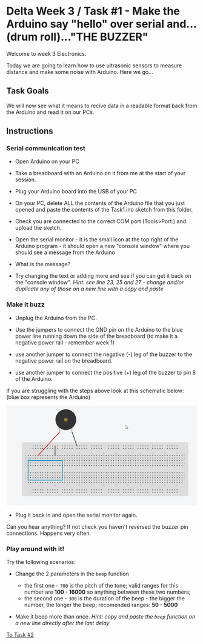 # Delta Week 3 / Task #1 - Make the Arduino say "hello" over serial and...(drum roll)..."THE BUZZER"

Welcome to week 3 Electronics.

Today we are going to learn how to use ultrasonic sensors to measure distance and make some noise with Arduino. Here we go...

## Task Goals

We will now see what it means to recive data in a readable format back from the Arduino and read it on our PCs.

## Instructions

### Serial communication test

- Open Arduino on your PC

- Take a breadboard with an Arduino on it from me at the start of your session.

- Plug your Arduino board into the USB of your PC

- On your PC, delete ALL the contents of the Arduino file that you just opened and paste the contents of the Task1.ino sketch from this folder.

- Check you are connected to the correct COM port (Tools>Port:) and upload the sketch.

- Open the serial monitor - it is the small icon at the top right of the Arduino program - it should open a new "console window" where you should see a message from the Arduino

- What is the message?

- Try changing the text or adding more and see if you can get it back on the "console window". *Hint: see line 23, 25 and 27 - change and/or duplicate any of those on a new line with a copy and paste*

### Make it buzz

- Unplug the Arduino from the PC.

- Use the jumpers to connect the GND pin on the Arduino to the blue power line running down the side of the breadboard (to make it a negative power rail - remember week 1)

- use another jumper to connect the negative (-) leg of the buzzer to the negative power rail on the breadboard.

- use another jumper to connect the positive (+) leg of the buzzer to pin 8 of the Arduino.

If you are struggling with the steps above look at this schematic below: (blue box represents the Arduino)

![Buzzer schematic](../images/buzzer.png)

- Plug it back in and open the serial monitor again.

Can you hear anything? If not check you haven't reversed the buzzer pin connections. Happens very often.

### Play around with it!

Try the following scenarios:

- Change the 2 parameters in the `beep` function
  - the first one - `700` is the pitch of the tone; valid ranges for this number are **100 - 16000** so anything between these two numbers;
  - the second one - `300` is the duration of the beep - the bigger the number, the longer the beep; recomended ranges: **50 - 5000**
  
- Make it beep more than once. *Hint: copy and paste the `beep` function on a new line directly after the last delay*


[To Task #2](https://github.com/dant14/Delta-sessions/tree/main/Week3/Task2)
